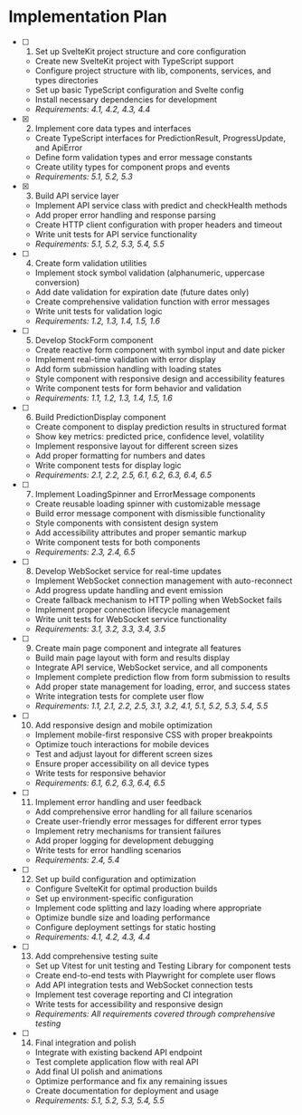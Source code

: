 # Implementation Plan

- [ ] 1. Set up SvelteKit project structure and core configuration

  - Create new SvelteKit project with TypeScript support
  - Configure project structure with lib, components, services, and types directories
  - Set up basic TypeScript configuration and Svelte config
  - Install necessary dependencies for development
  - _Requirements: 4.1, 4.2, 4.3, 4.4_

- [x] 2. Implement core data types and interfaces

  - Create TypeScript interfaces for PredictionResult, ProgressUpdate, and ApiError
  - Define form validation types and error message constants
  - Create utility types for component props and events
  - _Requirements: 5.1, 5.2, 5.3_

- [x] 3. Build API service layer

  - Implement API service class with predict and checkHealth methods
  - Add proper error handling and response parsing
  - Create HTTP client configuration with proper headers and timeout
  - Write unit tests for API service functionality
  - _Requirements: 5.1, 5.2, 5.3, 5.4, 5.5_

- [ ] 4. Create form validation utilities

  - Implement stock symbol validation (alphanumeric, uppercase conversion)
  - Add date validation for expiration date (future dates only)
  - Create comprehensive validation function with error messages
  - Write unit tests for validation logic
  - _Requirements: 1.2, 1.3, 1.4, 1.5, 1.6_

- [ ] 5. Develop StockForm component

  - Create reactive form component with symbol input and date picker
  - Implement real-time validation with error display
  - Add form submission handling with loading states
  - Style component with responsive design and accessibility features
  - Write component tests for form behavior and validation
  - _Requirements: 1.1, 1.2, 1.3, 1.4, 1.5, 1.6_

- [ ] 6. Build PredictionDisplay component

  - Create component to display prediction results in structured format
  - Show key metrics: predicted price, confidence level, volatility
  - Implement responsive layout for different screen sizes
  - Add proper formatting for numbers and dates
  - Write component tests for display logic
  - _Requirements: 2.1, 2.2, 2.5, 6.1, 6.2, 6.3, 6.4, 6.5_

- [ ] 7. Implement LoadingSpinner and ErrorMessage components

  - Create reusable loading spinner with customizable message
  - Build error message component with dismissible functionality
  - Style components with consistent design system
  - Add accessibility attributes and proper semantic markup
  - Write component tests for both components
  - _Requirements: 2.3, 2.4, 6.5_

- [ ] 8. Develop WebSocket service for real-time updates

  - Implement WebSocket connection management with auto-reconnect
  - Add progress update handling and event emission
  - Create fallback mechanism to HTTP polling when WebSocket fails
  - Implement proper connection lifecycle management
  - Write unit tests for WebSocket service functionality
  - _Requirements: 3.1, 3.2, 3.3, 3.4, 3.5_

- [ ] 9. Create main page component and integrate all features

  - Build main page layout with form and results display
  - Integrate API service, WebSocket service, and all components
  - Implement complete prediction flow from form submission to results
  - Add proper state management for loading, error, and success states
  - Write integration tests for complete user flow
  - _Requirements: 1.1, 2.1, 2.2, 2.5, 3.1, 3.2, 4.1, 5.1, 5.2, 5.3, 5.4, 5.5_

- [ ] 10. Add responsive design and mobile optimization

  - Implement mobile-first responsive CSS with proper breakpoints
  - Optimize touch interactions for mobile devices
  - Test and adjust layout for different screen sizes
  - Ensure proper accessibility on all device types
  - Write tests for responsive behavior
  - _Requirements: 6.1, 6.2, 6.3, 6.4, 6.5_

- [ ] 11. Implement error handling and user feedback

  - Add comprehensive error handling for all failure scenarios
  - Create user-friendly error messages for different error types
  - Implement retry mechanisms for transient failures
  - Add proper logging for development debugging
  - Write tests for error handling scenarios
  - _Requirements: 2.4, 5.4_

- [ ] 12. Set up build configuration and optimization

  - Configure SvelteKit for optimal production builds
  - Set up environment-specific configuration
  - Implement code splitting and lazy loading where appropriate
  - Optimize bundle size and loading performance
  - Configure deployment settings for static hosting
  - _Requirements: 4.1, 4.2, 4.3, 4.4_

- [ ] 13. Add comprehensive testing suite

  - Set up Vitest for unit testing and Testing Library for component tests
  - Create end-to-end tests with Playwright for complete user flows
  - Add API integration tests and WebSocket connection tests
  - Implement test coverage reporting and CI integration
  - Write tests for accessibility and responsive design
  - _Requirements: All requirements covered through comprehensive testing_

- [ ] 14. Final integration and polish
  - Integrate with existing backend API endpoint
  - Test complete application flow with real API
  - Add final UI polish and animations
  - Optimize performance and fix any remaining issues
  - Create documentation for deployment and usage
  - _Requirements: 5.1, 5.2, 5.3, 5.4, 5.5_
